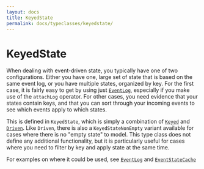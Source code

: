 ```yaml
---
layout: docs
title: KeyedState
permalink: docs/typeclasses/keyedstate/
---
```

# KeyedState
When dealing with event-driven state, you typically have one of two configurations.
Either you have one, large set of state that is based on the same event log, or you have multiple states, organized by key.
For the first case, it is fairly easy to get by using just [`EventLog`](eventlog.md), especially if you make use of the `attachLog` operator.
For other cases, you need evidence that your states contain keys, and that you can sort through your incoming events to see which events apply to which states.

This is defined in `KeyedState`, which is simply a combination of [`Keyed`](keyed.md) and [`Driven`](driven.md).
Like `Driven`, there is also a `KeyedStateNonEmpty` variant available for cases where there is no "empty state" to model.
This type class does not define any additional functionality, but it is particularly useful for cases where you need to filter by key and apply state at the same time.

For examples on where it could be used, see [`EventLog`](eventlog.md) and [`EventStateCache`](eventstatecache.md)
